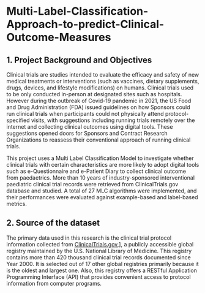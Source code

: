 # Multi-Label-Classification-Approach-to-predict-Clinical-Outcome-Measures

## 1. Project Background and Objectives

Clinical trials are studies intended to evaluate the efficacy and safety of new medical treatments or interventions (such as vaccines, dietary supplements, drugs, devices, and lifestyle modifications) on humans. Clinical trials used to be only conducted in-person at designated sites such as hospitals. However during the outbreak of Covid-19 pandemic in 2021, the US Food and Drug Administration (FDA) issued guidelines on how Sponsors could run clinical trials when participants could not physically attend protocol-specified visits, with suggestions including running trials remotely over the internet and collecting clinical outcomes using digital tools. These suggestions opened doors for Sponsors and Contract Research Organizations to reassess their conventional approach of running clinical trials.

This project uses a Multi Label Classification Model to investigate whether clinical trials with certain characteristics are more likely to adopt digital tools such as e-Questionnaire and e-Patient Diary to collect clinical outcome from paedaetrics. More than 10 years of industry-sponsored interventional paediatric clinical trial records were retrieved from ClinicalTrials.gov database and studied. A total of 27 MLC algorithms were implemented, and their performances were evaluated against example-based and label-based metrics.

## 2. Source of the dataset

The primary data used in this research is the clinical trial protocol information collected from [ClinicalTrials.gov,](https://clinicaltrials.gov/)], a publicly accessible global registry maintained by the U.S. National Library of Medicine. This registry contains more than 420 thousand clinical trial records documented since Year 2000. It is selected out of 17 other global registries primarily because it is the oldest and largest one. Also, this registry offers a RESTful Application Programming Interface (API) that provides convenient access to protocol information from computer programs. 



